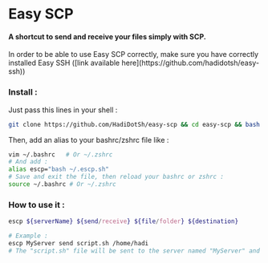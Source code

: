 # Easy SCP
#### A shortcut to send and receive your files simply with SCP.

<p>In order to be able to use Easy SCP correctly, make sure you have correctly installed Easy SSH ([link available here](https://github.com/hadidotsh/easy-ssh))</p>

### Install :
<p>Just pass this lines in your shell :</p>

```bash
git clone https://github.com/HadiDotSh/easy-scp && cd easy-scp && bash install.sh
```
<p>Then, add an alias to your bashrc/zshrc file like :</p>

```bash
vim ~/.bashrc   # Or ~/.zshrc
# And add :
alias escp="bash ~/.escp.sh"
# Save and exit the file, then reload your bashrc or zshrc :
source ~/.bashrc # Or ~/.zshrc
```

### How to use it :

```bash
escp ${serverName} ${send/receive} ${file/folder} ${destination}

# Example :
escp MyServer send script.sh /home/hadi
# The "script.sh" file will be sent to the server named "MyServer" and stored in the /home/hadi folder
```